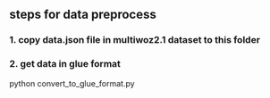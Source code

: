 ## steps for data preprocess

### 1. copy data.json file in multiwoz2.1 dataset to this folder

### 2. get data in glue format
python convert_to_glue_format.py

